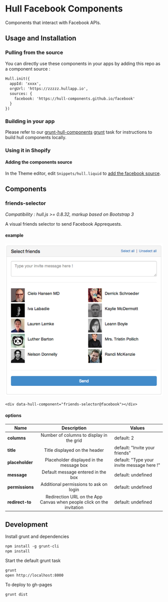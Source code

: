 # Hull Facebook Components

Components that interact with Facebook APIs.

## Usage and Installation


### Pulling from the source 

You can directly use these components in your apps by adding this repo as a component source : 

```
Hull.init({
  appId: 'xxxx',
  orgUrl: 'https://zzzzz.hullapp.io',
  sources: {
    facebook: 'https://hull-components.github.io/facebook'
  }
})
```

### Building in your app


Please refer to our [grunt-hull-components](http://github.com/hull/grunt-hull-components) [grunt](http://gruntjs.com/) task for instructions to build hull components locally.


### Using it in Shopify

#### Adding the components source

In the Theme editor, edit `Snippets/hull.liquid` to [add the facebook source](#pulling-from-the-source).


## Components

### friends-selector

*Compatibility : hull.js >= 0.8.32, markup based on Bootstrap 3*

A visual friends selector to send Facebook Apprequests.


#### example

![friends-selector](/docs/friends-selector.png)


    <div data-hull-component="friends-selector@facebook"></div>


#### options

| Name        | Description                               | Values  |
| ----------- |:-----------------------------------------:| ----- |
| **columns**     | Number of columns to display in the grid  | default: 2 |
| **title**       | Title displayed on the header             | default: "Invite your friends" |
| **placeholder** | Placeholder displayed in the message box  | default: "Type your invite message here !" |
| **message**     | Default message entered in the box        | default: undefined |
| **permissions** | Additional permissions to ask on login    | default: undefined |
| **redirect-to** | Redirection URL on the App Canvas when people click on the invitation | default: undefined |




## Development


Install grunt and dependencies 

    npm install -g grunt-cli
    npm install 

Start the default grunt task

    grunt
    open http://localhost:8000

To deploy to gh-pages

    grunt dist


